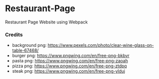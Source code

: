 # Restaurant-Page
Restaurant Page Website using Webpack


### Credits
- background png: https://www.pexels.com/photo/clear-wine-glass-on-table-67468/
- burger png: https://www.pngwing.com/en/free-png-bkbvr
- pasta png: https://www.pngwing.com/en/free-png-zaoah
- pizza png: https://www.pngwing.com/en/free-png-ztdpq
- steak png: https://www.pngwing.com/en/free-png-ylduj